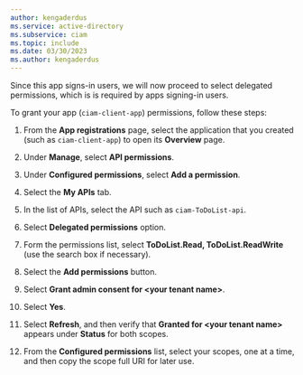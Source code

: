 ```yaml
---
author: kengaderdus
ms.service: active-directory
ms.subservice: ciam
ms.topic: include
ms.date: 03/30/2023
ms.author: kengaderdus
---
```


Since this app signs-in users, we will now proceed to select delegated permissions, which is is required by apps signing-in users. 

To grant your app (`ciam-client-app`) permissions, follow these steps:

1. From the **App registrations** page, select the application that you created (such as `ciam-client-app`) to open its **Overview** page.
 
1. Under **Manage**, select **API permissions**.
 
1. Under **Configured permissions**, select **Add a permission**.

1. Select the **My APIs** tab.
 
1. In the list of APIs, select the API such as `ciam-ToDoList-api`.
 
1. Select **Delegated permissions** option.
 
1. Form the permissions list, select **ToDoList.Read, ToDoList.ReadWrite** (use the search box if necessary).
 
1. Select the **Add permissions** button.
 
1. Select **Grant admin consent for \<your tenant name\>**.

1. Select **Yes**.

1. Select **Refresh**, and then verify that **Granted for \<your tenant name\>** appears under **Status** for both scopes.

1. From the **Configured permissions** list, select your scopes, one at a time, and then copy the scope full URI for later use.